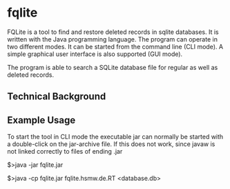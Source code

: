 # fqlite

FQLite is a tool to find and restore deleted records in sqlite databases. It is written with the Java programming language. The program can operate in two different modes. It can be started from the command line (CLI mode). A simple graphical user interface is also supported (GUI mode).  

The program is able to search a SQLite database file for regular as well as deleted records.

Technical Background
--------------------



Example Usage
-------------

To start the tool in CLI mode the executable jar can normally be started with a double-click on the jar-archive file. If this does not work, since javaw is not linked correctly to files of ending .jar

$>java -jar fqlite.jar 


$>java -cp fqlite.jar fqlite.hsmw.de.RT <database.db>



